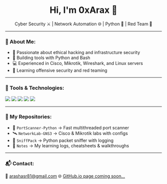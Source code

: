 <h1 align="center">Hi, I'm 0xArax 👾</h1>
<p align="center">Cyber Security ⚔️ | Network Automation 🌐 | Python 🐍 | Red Team 🧨</p>

---

### 🧠 About Me:
- 🎯 Passionate about ethical hacking and infrastructure security
- 🔧 Building tools with Python and Bash
- 💻 Experienced in Cisco, Mikrotik, Wireshark, and Linux servers
- 🚀 Learning offensive security and red teaming

---

### 🧰 Tools & Technologies:
<p>
  <img src="https://img.shields.io/badge/-Wireshark-1e1e2e?style=flat&logo=wireshark" />
  <img src="https://img.shields.io/badge/-Nmap-1e1e2e?style=flat" />
  <img src="https://img.shields.io/badge/-Python-1e1e2e?style=flat&logo=python" />
  <img src="https://img.shields.io/badge/-Ubuntu-1e1e2e?style=flat&logo=ubuntu" />
  <img src="https://img.shields.io/badge/-Cisco-1e1e2e?style=flat&logo=cisco" />
</p>

---

### 📂 My Repositories:
- 🔐 `PortScanner-Python` → Fast multithreaded port scanner
- 🛰️ `NetworkLab-GNS3` → Cisco & Mikrotik labs with configs
- 🐍 `SniffPack` → Python packet sniffer with logging
- 🧠 `Notes` → My learning logs, cheatsheets & walkthroughs

---

### 📬 Contact:
📧 arashasr81@gmail.com
🌐 [GitHub.io page coming soon...](#)
